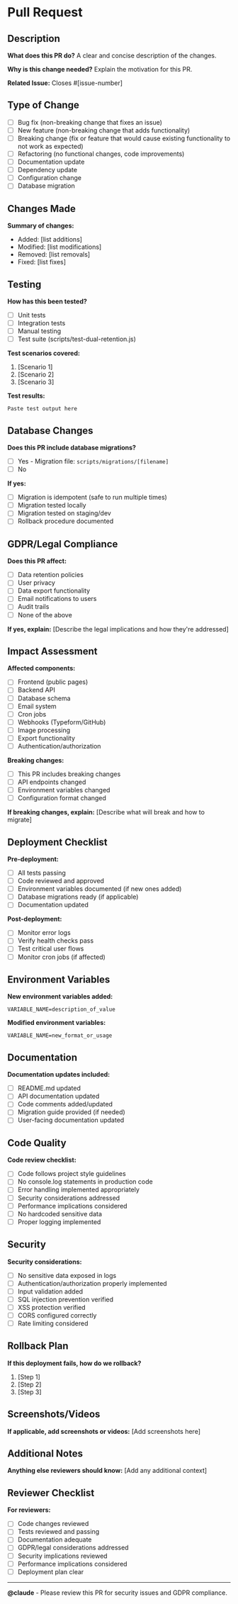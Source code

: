 # Pull Request

## Description

**What does this PR do?**
A clear and concise description of the changes.

**Why is this change needed?**
Explain the motivation for this PR.

**Related Issue:**
Closes #[issue-number]

## Type of Change

- [ ] Bug fix (non-breaking change that fixes an issue)
- [ ] New feature (non-breaking change that adds functionality)
- [ ] Breaking change (fix or feature that would cause existing functionality to not work as expected)
- [ ] Refactoring (no functional changes, code improvements)
- [ ] Documentation update
- [ ] Dependency update
- [ ] Configuration change
- [ ] Database migration

## Changes Made

**Summary of changes:**
- Added: [list additions]
- Modified: [list modifications]
- Removed: [list removals]
- Fixed: [list fixes]

## Testing

**How has this been tested?**
- [ ] Unit tests
- [ ] Integration tests
- [ ] Manual testing
- [ ] Test suite (scripts/test-dual-retention.js)

**Test scenarios covered:**
1. [Scenario 1]
2. [Scenario 2]
3. [Scenario 3]

**Test results:**
```
Paste test output here
```

## Database Changes

**Does this PR include database migrations?**
- [ ] Yes - Migration file: `scripts/migrations/[filename]`
- [ ] No

**If yes:**
- [ ] Migration is idempotent (safe to run multiple times)
- [ ] Migration tested locally
- [ ] Migration tested on staging/dev
- [ ] Rollback procedure documented

## GDPR/Legal Compliance

**Does this PR affect:**
- [ ] Data retention policies
- [ ] User privacy
- [ ] Data export functionality
- [ ] Email notifications to users
- [ ] Audit trails
- [ ] None of the above

**If yes, explain:**
[Describe the legal implications and how they're addressed]

## Impact Assessment

**Affected components:**
- [ ] Frontend (public pages)
- [ ] Backend API
- [ ] Database schema
- [ ] Email system
- [ ] Cron jobs
- [ ] Webhooks (Typeform/GitHub)
- [ ] Image processing
- [ ] Export functionality
- [ ] Authentication/authorization

**Breaking changes:**
- [ ] This PR includes breaking changes
- [ ] API endpoints changed
- [ ] Environment variables changed
- [ ] Configuration format changed

**If breaking changes, explain:**
[Describe what will break and how to migrate]

## Deployment Checklist

**Pre-deployment:**
- [ ] All tests passing
- [ ] Code reviewed and approved
- [ ] Environment variables documented (if new ones added)
- [ ] Database migrations ready (if applicable)
- [ ] Documentation updated

**Post-deployment:**
- [ ] Monitor error logs
- [ ] Verify health checks pass
- [ ] Test critical user flows
- [ ] Monitor cron jobs (if affected)

## Environment Variables

**New environment variables added:**
```env
VARIABLE_NAME=description_of_value
```

**Modified environment variables:**
```env
VARIABLE_NAME=new_format_or_usage
```

## Documentation

**Documentation updates included:**
- [ ] README.md updated
- [ ] API documentation updated
- [ ] Code comments added/updated
- [ ] Migration guide provided (if needed)
- [ ] User-facing documentation updated

## Code Quality

**Code review checklist:**
- [ ] Code follows project style guidelines
- [ ] No console.log statements in production code
- [ ] Error handling implemented appropriately
- [ ] Security considerations addressed
- [ ] Performance implications considered
- [ ] No hardcoded sensitive data
- [ ] Proper logging implemented

## Security

**Security considerations:**
- [ ] No sensitive data exposed in logs
- [ ] Authentication/authorization properly implemented
- [ ] Input validation added
- [ ] SQL injection prevention verified
- [ ] XSS protection verified
- [ ] CORS configured correctly
- [ ] Rate limiting considered

## Rollback Plan

**If this deployment fails, how do we rollback?**
1. [Step 1]
2. [Step 2]
3. [Step 3]

## Screenshots/Videos

**If applicable, add screenshots or videos:**
[Add screenshots here]

## Additional Notes

**Anything else reviewers should know:**
[Add any additional context]

## Reviewer Checklist

**For reviewers:**
- [ ] Code changes reviewed
- [ ] Tests reviewed and passing
- [ ] Documentation adequate
- [ ] GDPR/legal considerations addressed
- [ ] Security implications reviewed
- [ ] Performance implications considered
- [ ] Deployment plan clear

---

**@claude** - Please review this PR for security issues and GDPR compliance.
